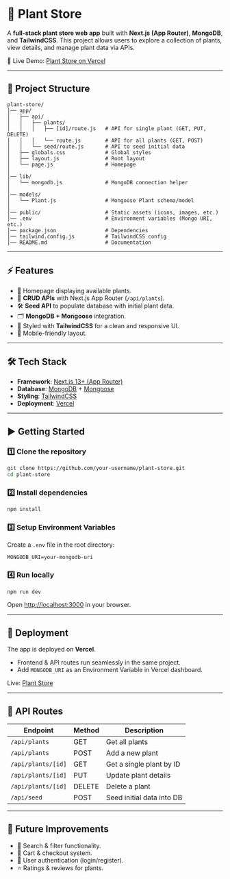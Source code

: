 # 🌱 Plant Store

A **full-stack plant store web app** built with **Next.js (App Router)**, **MongoDB**, and **TailwindCSS**.
This project allows users to explore a collection of plants, view details, and manage plant data via APIs.

🚀 Live Demo: [Plant Store on Vercel](https://urvann-plant-store-nine.vercel.app/)

---

## 📂 Project Structure

```
plant-store/
│── app/
│   ├── api/
│   │   ├── plants/
│   │   │   ├── [id]/route.js   # API for single plant (GET, PUT, DELETE)
│   │   │   └── route.js        # API for all plants (GET, POST)
│   │   └── seed/route.js       # API to seed initial data
│   ├── globals.css             # Global styles
│   ├── layout.js               # Root layout
│   └── page.js                 # Homepage
│
│── lib/
│   └── mongodb.js              # MongoDB connection helper
│
│── models/
│   └── Plant.js                # Mongoose Plant schema/model
│
│── public/                     # Static assets (icons, images, etc.)
│── .env                        # Environment variables (Mongo URI, etc.)
│── package.json                # Dependencies
│── tailwind.config.js          # TailwindCSS config
│── README.md                   # Documentation
```

---

## ⚡ Features

* 🏡 Homepage displaying available plants.
* 🌱 **CRUD APIs** with Next.js App Router (`/api/plants`).
* 🛠 **Seed API** to populate database with initial plant data.
* 🗂 **MongoDB + Mongoose** integration.
* 🎨 Styled with **TailwindCSS** for a clean and responsive UI.
* 📱 Mobile-friendly layout.

---

## 🛠️ Tech Stack

* **Framework**: [Next.js 13+ (App Router)](https://nextjs.org/)
* **Database**: [MongoDB](https://www.mongodb.com/) + [Mongoose](https://mongoosejs.com/)
* **Styling**: [TailwindCSS](https://tailwindcss.com/)
* **Deployment**: [Vercel](https://vercel.com/)

---

## ▶️ Getting Started

### 1️⃣ Clone the repository

```bash
git clone https://github.com/your-username/plant-store.git
cd plant-store
```

### 2️⃣ Install dependencies

```bash
npm install
```

### 3️⃣ Setup Environment Variables

Create a `.env` file in the root directory:

```env
MONGODB_URI=your-mongodb-uri
```

### 4️⃣ Run locally

```bash
npm run dev
```

Open [http://localhost:3000](http://localhost:3000) in your browser.

---

## 🚀 Deployment

The app is deployed on **Vercel**.

* Frontend & API routes run seamlessly in the same project.
* Add `MONGODB_URI` as an Environment Variable in Vercel dashboard.

Live: [Plant Store](https://urvann-plant-store-nine.vercel.app/)

---

## 📌 API Routes

| Endpoint           | Method | Description               |
| ------------------ | ------ | ------------------------- |
| `/api/plants`      | GET    | Get all plants            |
| `/api/plants`      | POST   | Add a new plant           |
| `/api/plants/[id]` | GET    | Get a single plant by ID  |
| `/api/plants/[id]` | PUT    | Update plant details      |
| `/api/plants/[id]` | DELETE | Delete a plant            |
| `/api/seed`        | POST   | Seed initial data into DB |

---

## 📌 Future Improvements

* 🔎 Search & filter functionality.
* 🛒 Cart & checkout system.
* 👤 User authentication (login/register).
* ⭐ Ratings & reviews for plants.

